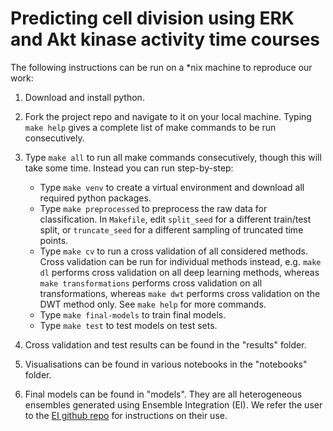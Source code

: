 # Predicting cell division using ERK and Akt kinase activity time courses

The following instructions can be run on a *nix machine to reproduce our work:

1. Download and install python.

2. Fork the project repo and navigate to it on your local machine. Typing `make help` gives a complete list of make commands to be run consecutively.

3. Type `make all` to run all make commands consecutively, though this will take some time. Instead you can run step-by-step:
    * Type `make venv` to create a virtual environment and download all required python packages. 
    * Type `make preprocessed` to preprocess the raw data for classification. In `Makefile`, edit `split_seed` for a different train/test split, or `truncate_seed` for a different sampling of truncated time points.
    * Type `make cv` to run a cross validation of all considered methods. Cross validation can be run for individual methods instead, e.g. `make dl` performs cross validation on all deep learning methods, whereas `make transformations` performs cross validation on all transformations, whereas `make dwt` performs cross validation on the DWT method only. See `make help` for more commands.
    * Type `make final-models` to train final models. 
    * Type `make test` to test models on test sets.

4. Cross validation and test results can be found in the "results" folder. 

5. Visualisations can be found in various notebooks in the "notebooks" folder.

6. Final models can be found in "models". They are all heterogeneous ensembles generated using Ensemble Integration (EI). We refer the user to the [EI github repo](https://github.com/GauravPandeyLab/ei-python) for instructions on their use.